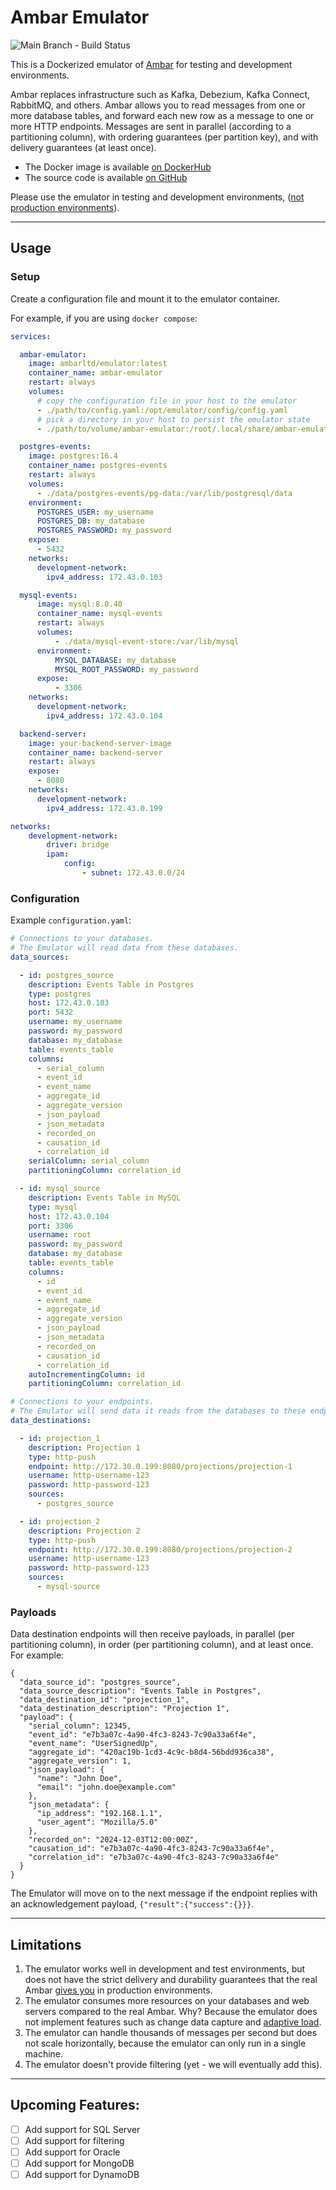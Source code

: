 # Ambar Emulator

![Main Branch - Build Status](https://github.com/ambarltd/emulator-docker/actions/workflows/test.yaml/badge.svg?branch=main)

This is a Dockerized emulator of [Ambar](https://ambar.cloud) for testing and development environments. 

Ambar replaces infrastructure such as Kafka, Debezium, Kafka Connect, RabbitMQ, and others. Ambar allows you to 
read messages from one or more database tables, and forward each new row as a message to one or more HTTP endpoints. 
Messages are sent in parallel (according to a partitioning column), with ordering guarantees (per partition key), 
and with delivery guarantees (at least once).

- The Docker image is available [on DockerHub](https://hub.docker.com/r/ambarltd/emulator)
- The source code is available [on GitHub](https://github.com/ambarltd/emulator)

Please use the emulator in testing and development environments, ([not production environments](#limitations)).

---

## Usage

### Setup

Create a configuration file and mount it to the emulator container.

For example, if you are using `docker compose`:

```yaml
services:

  ambar-emulator:
    image: ambarltd/emulator:latest
    container_name: ambar-emulator
    restart: always
    volumes:
      # copy the configuration file in your host to the emulator 
      - ./path/to/config.yaml:/opt/emulator/config/config.yaml
      # pick a directory in your host to persist the emulator state
      - ./path/to/volume/ambar-emulator:/root/.local/share/ambar-emulator

  postgres-events:
    image: postgres:16.4
    container_name: postgres-events
    restart: always
    volumes:
      - ./data/postgres-events/pg-data:/var/lib/postgresql/data
    environment:
      POSTGRES_USER: my_username
      POSTGRES_DB: my_database
      POSTGRES_PASSWORD: my_password
    expose:
      - 5432
    networks:
      development-network:
        ipv4_address: 172.43.0.103

  mysql-events:
      image: mysql:8.0.40
      container_name: mysql-events
      restart: always
      volumes:
          - ./data/mysql-event-store:/var/lib/mysql
      environment:
          MYSQL_DATABASE: my_database
          MYSQL_ROOT_PASSWORD: my_password
      expose:
          - 3306
    networks:
      development-network:
        ipv4_address: 172.43.0.104

  backend-server:
    image: your-backend-server-image
    container_name: backend-server
    restart: always
    expose:
      - 8080
    networks:
      development-network:
        ipv4_address: 172.43.0.199

networks:
    development-network:
        driver: bridge
        ipam:
            config:
                - subnet: 172.43.0.0/24
```

### Configuration

Example `configuration.yaml`:

```yaml
# Connections to your databases.
# The Emulator will read data from these databases.
data_sources:

  - id: postgres_source
    description: Events Table in Postgres
    type: postgres
    host: 172.43.0.103
    port: 5432
    username: my_username
    password: my_password
    database: my_database
    table: events_table
    columns:
      - serial_column
      - event_id
      - event_name
      - aggregate_id
      - aggregate_version
      - json_payload
      - json_metadata
      - recorded_on
      - causation_id
      - correlation_id
    serialColumn: serial_column
    partitioningColumn: correlation_id

  - id: mysql_source
    description: Events Table in MySQL
    type: mysql
    host: 172.43.0.104
    port: 3306
    username: root
    password: my_password
    database: my_database
    table: events_table
    columns:
      - id
      - event_id
      - event_name
      - aggregate_id
      - aggregate_version
      - json_payload
      - json_metadata
      - recorded_on
      - causation_id
      - correlation_id
    autoIncrementingColumn: id
    partitioningColumn: correlation_id

# Connections to your endpoints.
# The Emulator will send data it reads from the databases to these endpoints.
data_destinations:

  - id: projection_1
    description: Projection 1
    type: http-push
    endpoint: http://172.30.0.199:8080/projections/projection-1
    username: http-username-123
    password: http-password-123
    sources:
      - postgres_source

  - id: projection_2
    description: Projection 2
    type: http-push
    endpoint: http://172.30.0.199:8080/projections/projection-2
    username: http-username-123
    password: http-password-123
    sources:
      - mysql-source
```

### Payloads

Data destination endpoints will then receive payloads, in parallel (per partitioning column), in order (per partitioning column), and at least once. For example:

```
{
  "data_source_id": "postgres_source",
  "data_source_description": "Events Table in Postgres",
  "data_destination_id": "projection_1",
  "data_destination_description": "Projection 1",
  "payload": {
    "serial_column": 12345,
    "event_id": "e7b3a07c-4a90-4fc3-8243-7c90a33a6f4e",
    "event_name": "UserSignedUp",
    "aggregate_id": "420ac19b-1cd3-4c9c-b8d4-56bdd936ca38",
    "aggregate_version": 1,
    "json_payload": {
      "name": "John Doe",
      "email": "john.doe@example.com"
    },
    "json_metadata": {
      "ip_address": "192.168.1.1",
      "user_agent": "Mozilla/5.0"
    },
    "recorded_on": "2024-12-03T12:00:00Z",
    "causation_id": "e7b3a07c-4a90-4fc3-8243-7c90a33a6f4e",
    "correlation_id": "e7b3a07c-4a90-4fc3-8243-7c90a33a6f4e"
  }
}
```

The Emulator will move on to the next message if the endpoint replies with an acknowledgement payload, `{"result":{"success":{}}}`.

---

## Limitations

1) The emulator works well in development and test environments, but does not have the strict delivery and durability guarantees that the real Ambar [gives you](https://ambar.cloud/blog/provably-correct-data-streaming-our-white-paper) in production environments.
2) The emulator consumes more resources on your databases and web servers compared to the real Ambar. Why? Because the emulator does not implement features such as change data capture and [adaptive load](https://ambar.cloud/blog/optimal-consumption-with-adaptive-load).
3) The emulator can handle thousands of messages per second but does not scale horizontally, because the emulator can only run in a single machine.
4) The emulator doesn't provide filtering (yet - we will eventually add this).

---

## Upcoming Features:

- [ ] Add support for SQL Server
- [ ] Add support for filtering
- [ ] Add support for Oracle
- [ ] Add support for MongoDB
- [ ] Add support for DynamoDB
